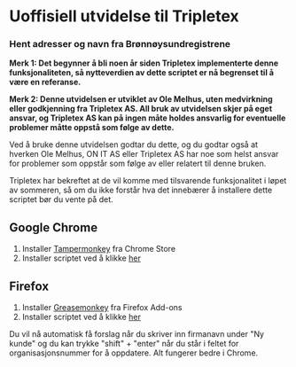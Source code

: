 [script]:https://github.com/omelhus/TripletexBrreg/raw/master/Bronnoysund.user.js
[Greasemonkey]:https://addons.mozilla.org/en-US/firefox/addon/greasemonkey/
[Tampermonkey]:https://chrome.google.com/webstore/detail/tampermonkey/dhdgffkkebhmkfjojejmpbldmpobfkfo?hl=en

# Uoffisiell utvidelse til Tripletex 
### Hent adresser og navn fra Brønnøysundregistrene

**Merk 1: Det begynner å bli noen år siden Tripletex implementerte denne funksjonaliteten, så nytteverdien av dette scriptet er nå begrenset til å være en referanse.**

__Merk 2: Denne utvidelsen er 
utviklet av Ole Melhus, uten medvirkning eller godkjenning fra Tripletex 
AS. All bruk av utvidelsen skjer på eget ansvar, og Tripletex AS kan på 
ingen måte holdes ansvarlig for eventuelle problemer måtte oppstå som 
følge av dette.__

Ved å bruke denne utvidelsen godtar du dette, og du godtar også at hverken Ole Melhus, ON IT AS eller Tripletex AS har noe som helst ansvar for problemer som oppstår som følge av eller relatert til denne bruken.

Tripletex har bekreftet at de vil komme med tilsvarende funksjonalitet i løpet av sommeren, så om du ikke forstår hva det innebærer å installere dette scriptet bør du vente på det.

## Google Chrome
1. Installer [Tampermonkey][Tampermonkey] fra Chrome Store
2. Installer scriptet ved å klikke [her][script]

## Firefox
1. Installer [Greasemonkey][Greasemonkey] fra Firefox Add-ons
2. Installer scriptet ved å klikke [her][script]

Du vil nå automatisk få forslag når du skriver inn firmanavn under "Ny kunde" og du kan trykke "shift" + "enter" 
når du står i feltet for organisasjonsnummer for å oppdatere. Alt fungerer bedre i Chrome.

